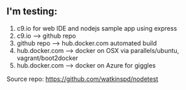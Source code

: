 
## I'm testing:
1. c9.io for web IDE and nodejs sample app using express
2. c9.io --> github repo
3. github repo --> hub.docker.com automated build
4. hub.docker.com --> docker on OSX via parallels/ubuntu, vagrant/boot2docker
5. hub.docker.com --> docker on Azure for giggles

Source repo: https://github.com/watkinspd/nodetest


